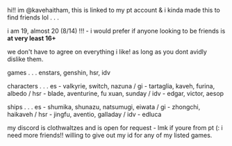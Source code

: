 hi!! im @kavehaitham, this is linked to my pt account & i kinda made this to find friends lol . . .

i am 19, almost 20 (8/14) !!! - i would prefer if anyone looking to be friends is **at very least 16+**

we don't have to agree on everything i like! as long as you dont avidly dislike them.

games . . . enstars, genshin, hsr, idv

characters . . . es - valkyrie, switch, nazuna / gi - tartaglia, kaveh, furina, albedo / hsr - blade, aventurine, fu xuan, sunday / idv - edgar, victor, aesop

ships . . . es - shumika, shunazu, natsumugi, eiwata / gi - zhongchi, haikaveh / hsr - jingfu, aventio, galladay / idv - edluca

my discord is clothwaltzes and is open for request - lmk if youre from pt (: i need more friends!! willing to give out my id for any of my listed games.
